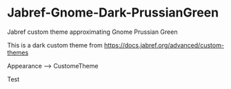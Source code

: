 # Jabref-Gnome-Dark-PrussianGreen
Jabref custom theme approximating Gnome Prussian Green

This is a dark custom theme from https://docs.jabref.org/advanced/custom-themes

Appearance --> CustomeTheme

Test
